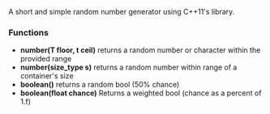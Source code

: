A short and simple random number generator using C++11's <random> library.

### Functions
  - **number(T floor, t ceil)** returns a random number or character within the provided range
  - **number(size_type s)** returns a random number within range of a container's size
  - **boolean()** returns a random bool (50% chance)
  - **boolean(float chance)** Returns a weighted bool (chance as a percent of 1.f)
